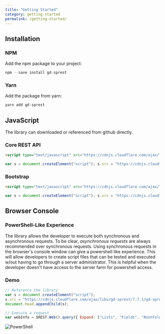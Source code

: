 ```yaml
---
title: "Getting Started"
category: getting-started
permalink: /getting-started/
---
```

## Installation

### NPM

Add the npm package to your project:

```js
npm --save install gd-sprest
```

### Yarn

Add the package from yarn:

```js
yarn add gd-sprest
```

## JavaScript

The library can downloaded or referenced from github directly.

### Core REST API
```html
<script type="text/javascript" src="https://cdnjs.cloudflare.com/ajax/libs/gd-sprest/7.7.1/gd-sprest.min.js"></script>
```
```js
var s = document.createElement("script"); s.src = "https://cdnjs.cloudflare.com/ajax/libs/gd-sprest/7.7.1/gd-sprest.min.js"; document.head.appendChild(s);
```

### Bootstrap
```html
<script type="text/javascript" src="https://cdnjs.cloudflare.com/ajax/libs/gd-sprest-bs/10.10.57/gd-sprest-bs.min.js"></script>
```
```js
var s = document.createElement("script"); s.src = "https://cdnjs.cloudflare.com/ajax/libs/gd-sprest-bs/10.10.57/gd-sprest-bs.min.js"; document.head.appendChild(s);
```

## Browser Console

### PowerShell-Like Experience

The library allows the developer to execute both synchronous and asynchronous requests. To be clear, *asynchronous requests* are always recommended over synchronous requests. Using synchronous requests in the browser's console window can give a powershell like experience. This will allow developers to create script files that can be tested and executed w/out having to go through a server administrator. This is helpful when the developer doesn't have access to the server farm for powershell access.

### Demo

```js
// Reference the library
var s = document.createElement("script");
s.src = "https://cdnjs.cloudflare.com/ajax/libs/gd-sprest/7.7.1/gd-sprest.min.js";
document.head.appendChild(s);

// Execute a request
var webInfo = $REST.Web().query({ Expand: ["Lists", "Fields", "RootFolder"] }).executeAndWait();
```

![PowerShell](/assets/images/demo-browser.gif)